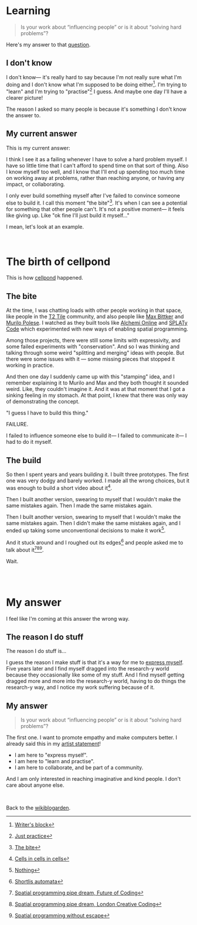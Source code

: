 # Learning

> Is your work about “influencing people” or is it about “solving hard problems”?

Here's my answer to that [question](https://www.todepond.com/wikiblogarden/blending/goals/community/).

## I don't know

I don't know— it's really hard to say because I'm not really sure what I'm doing and I don't know what I'm supposed to be doing either[^block]. I'm trying to "learn" and I'm trying to "practise"[^prac] I guess. And maybe one day I'll have a clearer picture!

The reason I asked so many people is because it's something I don't know the answer to.

## My current answer

This is my current answer: 

I think I see it as a failing whenever I have to solve a hard problem myself. I have so little time that I can't afford to spend time on that sort of thing. Also I know myself too well, and I know that I'll end up spending too much time on working away at problems, rather than reaching anyone, or having any impact, or collaborating. 

I only ever build something myself after I've failed to convince someone else to build it. I call this moment "the bite"[^bite]. It's when I can see a potential for something that other people can't. It's not a positive moment— it feels like giving up. Like "ok fine I'll just build it myself..."

I mean, let's look at an example. 

<br>

# The birth of cellpond

This is how [cellpond](https://www.youtube.com/watch?v=eQgxFuw8f1U) happened.

## The bite

At the time, I was chatting loads with other people working in that space, like people in the [T2 Tile](https://t2tile.com/) community, and also people like [Max Bittker](https://maxbittker.com/) and [Murilo Polese](http://www.murilopolese.com/). I watched as they built tools like [Alchemi Online](https://maxbittker.github.io/alchemy-online/) and [SPLATy Code](http://splatycode.bananabanana.me/) which experimented with new ways of enabling spatial programming.

Among those projects, there were still some limits with expressivity, and some failed experiments with "conservation". And so I was thinking and talking through some weird "splitting and merging" ideas with people. But there were some issues with it — some missing pieces that stopped it working in practice. 

And then one day I suddenly came up with this "stamping" idea, and I remember explaining it to Murilo and Max and they both thought it sounded weird. Like, they couldn't imagine it. And it was at that moment that I got a sinking feeling in my stomach. At that point, I knew that there was only way of demonstrating the concept.

"I guess I have to build this thing."

FAILURE.

I failed to influence someone else to build it— I failed to communicate it— I had to do it myself.

## The build

So then I spent years and years building it. I built three prototypes. The first one was very dodgy and barely worked. I made all the wrong choices, but it was enough to build a short video about it[^cells].

Then I built another version, swearing to myself that I wouldn't make the same mistakes again. Then I made the same mistakes again. 

Then I built another version, swearing to myself that I wouldn't make the same mistakes again. Then I didn't make the same mistakes again, and I ended up taking some unconventional decisions to make it work[^nothing].

And it stuck around and I roughed out its edges[^spell] and people asked me to talk about it[^foc][^cc][^live].

Wait.

<br>

<br>

# My answer

I feel like I'm coming at this answer the wrong way.

## The reason I do stuff

The reason I do stuff is...

I guess the reason I make stuff is that it's a way for me to [express myself](https://www.todepond.com/wikiblogarden/art/in-a-video/). Five years later and I find myself dragged into the research-y world because they occasionally like some of my stuff. And I find myself getting dragged more and more into the research-y world, having to do things the research-y way, and I notice my work suffering because of it. 

## My answer

> Is your work about “influencing people” or is it about “solving hard problems”?

The first one. I want to promote empathy and make computers better. I already said this in my [artist statement](https://www.todepond.com/wikiblogarden/art/why-bother/)!

- I am here to "express myself".
- I am here to "learn and practise".
- I am here to collaborate, and be part of a community.

And I am only interested in reaching imaginative and kind people. I don't care about anyone else.

<br>

Back to the [wikiblogarden](/wikiblogarden).

[^block]: [Writer's block](https://www.todepond.com/wikiblogarden/blending/block/)
[^prac]: [Just practice](https://www.todepond.com/wikiblogarden/genocide/platform/)
[^bite]: [The bite](https://www.todepond.com/wikiblogarden/research/bite)
[^cells]: [Cells in cells in cells](https://youtu.be/gv40Z9tVjAI)
[^nothing]: [Nothing](https://youtu.be/sQYUQNozljo)
[^spell]: [Shortlis automata](https://youtu.be/xvlsJ3FqNYU)
[^foc]: [Spatial programming pipe dream, Future of Coding](https://youtu.be/bqtVv9ts29c?si=LEIec6dJz1l-5pzk)
[^cc]: [Spatial programming pipe dream, London Creative Coding](https://www.youtube.com/live/L2U_Sd1qMJ4?si=5EfPnVuGNAZ6O1qZ&t=2580)
[^live]: [Spatial programming without escape](https://www.youtube.com/watch?v=eQgxFuw8f1U)
